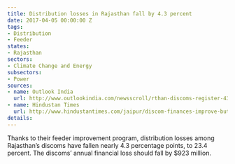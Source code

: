 ```yaml
---
title: Distribution losses in Rajasthan fall by 4.3 percent
date: 2017-04-05 00:00:00 Z
tags:
- Distribution
- Feeder
states:
- Rajasthan
sectors:
- Climate Change and Energy
subsectors:
- Power
sources:
- name: Outlook India
  url: http://www.outlookindia.com/newsscroll/rthan-discoms-register-43-decline-in-distribution-losses/1020060
- name: Hindustan Times
  url: http://www.hindustantimes.com/jaipur/discom-finances-improve-but-power-thefts-continue-to-bleed-in-rural-areas/story-qlBFx2L6G4ak3wmJCuZrbP.html
details: 
---
```


Thanks to their feeder improvement program, distribution losses among Rajasthan’s discoms have fallen nearly 4.3 percentage points, to 23.4 percent. The discoms’ annual financial loss should fall by $923 million.
